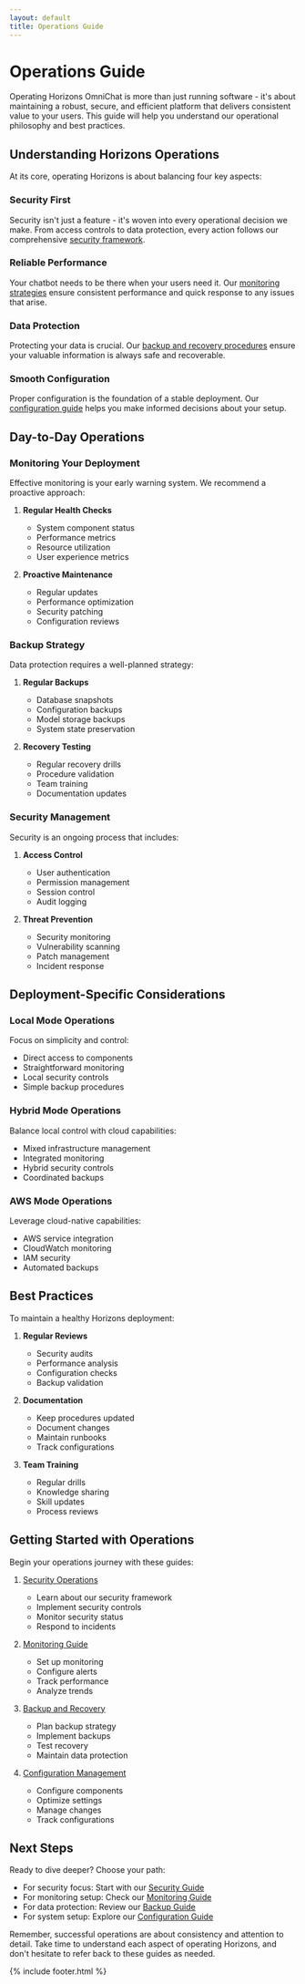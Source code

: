 ```yaml
---
layout: default
title: Operations Guide
---
```


# Operations Guide

Operating Horizons OmniChat is more than just running software - it's about maintaining a robust, secure, and efficient platform that delivers consistent value to your users. This guide will help you understand our operational philosophy and best practices.

## Understanding Horizons Operations

At its core, operating Horizons is about balancing four key aspects:

### Security First
Security isn't just a feature - it's woven into every operational decision we make. From access controls to data protection, every action follows our comprehensive [security framework](security.md).

### Reliable Performance
Your chatbot needs to be there when your users need it. Our [monitoring strategies](monitoring.md) ensure consistent performance and quick response to any issues that arise.

### Data Protection
Protecting your data is crucial. Our [backup and recovery procedures](backup.md) ensure your valuable information is always safe and recoverable.

### Smooth Configuration
Proper configuration is the foundation of a stable deployment. Our [configuration guide](configuration.md) helps you make informed decisions about your setup.

## Day-to-Day Operations

### Monitoring Your Deployment

Effective monitoring is your early warning system. We recommend a proactive approach:

1. **Regular Health Checks**
   - System component status
   - Performance metrics
   - Resource utilization
   - User experience metrics

2. **Proactive Maintenance**
   - Regular updates
   - Performance optimization
   - Security patching
   - Configuration reviews

### Backup Strategy

Data protection requires a well-planned strategy:

1. **Regular Backups**
   - Database snapshots
   - Configuration backups
   - Model storage backups
   - System state preservation

2. **Recovery Testing**
   - Regular recovery drills
   - Procedure validation
   - Team training
   - Documentation updates

### Security Management

Security is an ongoing process that includes:

1. **Access Control**
   - User authentication
   - Permission management
   - Session control
   - Audit logging

2. **Threat Prevention**
   - Security monitoring
   - Vulnerability scanning
   - Patch management
   - Incident response

## Deployment-Specific Considerations

### Local Mode Operations
Focus on simplicity and control:
- Direct access to components
- Straightforward monitoring
- Local security controls
- Simple backup procedures

### Hybrid Mode Operations
Balance local control with cloud capabilities:
- Mixed infrastructure management
- Integrated monitoring
- Hybrid security controls
- Coordinated backups

### AWS Mode Operations
Leverage cloud-native capabilities:
- AWS service integration
- CloudWatch monitoring
- IAM security
- Automated backups

## Best Practices

To maintain a healthy Horizons deployment:

1. **Regular Reviews**
   - Security audits
   - Performance analysis
   - Configuration checks
   - Backup validation

2. **Documentation**
   - Keep procedures updated
   - Document changes
   - Maintain runbooks
   - Track configurations

3. **Team Training**
   - Regular drills
   - Knowledge sharing
   - Skill updates
   - Process reviews

## Getting Started with Operations

Begin your operations journey with these guides:

1. [Security Operations](security.md)
   - Learn about our security framework
   - Implement security controls
   - Monitor security status
   - Respond to incidents

2. [Monitoring Guide](monitoring.md)
   - Set up monitoring
   - Configure alerts
   - Track performance
   - Analyze trends

3. [Backup and Recovery](backup.md)
   - Plan backup strategy
   - Implement backups
   - Test recovery
   - Maintain data protection

4. [Configuration Management](configuration.md)
   - Configure components
   - Optimize settings
   - Manage changes
   - Track configurations

## Next Steps

Ready to dive deeper? Choose your path:

- For security focus: Start with our [Security Guide](security.md)
- For monitoring setup: Check our [Monitoring Guide](monitoring.md)
- For data protection: Review our [Backup Guide](backup.md)
- For system setup: Explore our [Configuration Guide](configuration.md)

Remember, successful operations are about consistency and attention to detail. Take time to understand each aspect of operating Horizons, and don't hesitate to refer back to these guides as needed.

{% include footer.html %}
